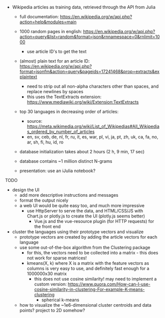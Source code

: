 * Wikipedia articles as training data, retrieved through the API from Julia
  * full documentation: https://en.wikipedia.org/w/api.php?action=help&modules=main
  * 1000 random pages in english: https://en.wikipedia.org/w/api.php?action=query&list=random&format=json&rnnamespace=0&rnlimit=1000
    * use article ID's to get the text
  * (almost) plain text for an article ID: https://en.wikipedia.org/w/api.php?format=jsonfm&action=query&pageids=17241468&prop=extracts&explaintext
    * need to strip out all non-alpha characters other than spaces, and replace newlines by spaces
    * this uses the TextExtracts extension: https://www.mediawiki.org/wiki/Extension:TextExtracts

  * top 30 languages in decreasing order of articles:
    * source: https://meta.wikimedia.org/wiki/List_of_Wikipedias#All_Wikipedias_ordered_by_number_of_articles
    * en, sv, ceb, de, nl, fr, ru, it, es, war, pl, vi, ja, pt, zh, uk, ca, fa, no, ar, sh, fi, hu, id, ro

  * database initialization takes about 2 hours (2 h, 9 min, 17 sec)
  * database contains ~1 million distinct N-grams

  * presentation: use an iJulia notebook?

TODO
  * design the UI
    * add more descriptive instructions and messages
    * format the output nicely
    * a web UI would be quite easy too, and much more impressive
      * use HttpServer to serve the data, and HTML/CSS/JS with Chart.js or plotly.js to create the UI (plotly.js
        seems better)
        * Vue.js and the vue-resource plugin (for HTTP requests) for the front end
  * cluster the languages using their prototype vectors and visualize
    * prototype vectors are created by adding the article vectors for each language
    * use some out-of-the-box algorithm from the Clustering package
      * for this, the vectors need to be collected into a matrix - this does not work for sparse matrices!
      * kmeans(X, k) where X is a matrix with the feature vectors as columns is very easy to use, and
        definitely fast enough for a 1000000x30 matrix
        * this does not use cosine similarity! may need to implement a custom version: https://www.quora.com/How-can-I-use-cosine-similarity-in-clustering-For-example-K-means-clustering
          * spherical k-means
    * how to visualize the ~1e6-dimensional cluster centroids and data points? project to 2D somehow?
